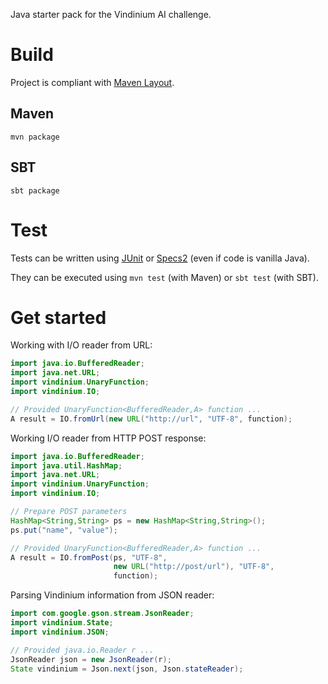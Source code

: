 Java starter pack for the Vindinium AI challenge.

# Build

Project is compliant with [Maven Layout](http://maven.apache.org/guides/introduction/introduction-to-the-standard-directory-layout.html).

## Maven

```
mvn package
```

## SBT

```
sbt package
```

# Test

Tests can be written using [JUnit](http://junit.org) or [Specs2](http://etorreborre.github.io/specs2/) (even if code is vanilla Java).

They can be executed using `mvn test` (with Maven) or `sbt test` (with SBT).

# Get started

Working with I/O reader from URL:

```java
import java.io.BufferedReader;
import java.net.URL;
import vindinium.UnaryFunction;
import vindinium.IO;

// Provided UnaryFunction<BufferedReader,A> function ...
A result = IO.fromUrl(new URL("http://url", "UTF-8", function);
```

Working I/O reader from HTTP POST response:

```java
import java.io.BufferedReader;
import java.util.HashMap;
import java.net.URL;
import vindinium.UnaryFunction;
import vindinium.IO;

// Prepare POST parameters
HashMap<String,String> ps = new HashMap<String,String>();
ps.put("name", "value");

// Provided UnaryFunction<BufferedReader,A> function ...
A result = IO.fromPost(ps, "UTF-8", 
                       new URL("http://post/url"), "UTF-8",
                       function);
```

Parsing Vindinium information from JSON reader:

```java
import com.google.gson.stream.JsonReader;
import vindinium.State;
import vindinium.JSON;

// Provided java.io.Reader r ...
JsonReader json = new JsonReader(r);
State vindinium = Json.next(json, Json.stateReader);
```